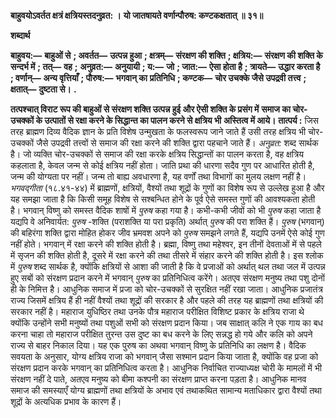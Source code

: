 **बाहुवयोऽवर्तत क्षत्रं क्षत्रियस्तदनुव्रत: ।** **यो जातषायते वर्णान्पौरुष: कण्टकक्षतात् ॥ ३१॥** 

**शब्दार्थ** 

**बाहुवय:—** **बाहुओं से** **; अवर्तत—** **उत्पन्न हुआ** **; क्षत्रम्—** **संरक्षण की शक्ति** **; क्षत्रिय:—** **संरक्षण की शक्ति के सन्दर्भ में** **; तत्—** **वह** **;** **अनुव्रत:—** **अनुयायी** **; य:—** **जो** **; जात:—** **ऐसा होता है** **; त्रायते—** **उद्धार करता है** **; वर्णान्—** **अन्य वृत्तियाँ** **; पौरुष:—** **भगवान् का** **प्रतिनिधि** **; कण्टक—** **चोर उचक्के जैसे उपद्रवी तत्त्व** **; क्षतात्—** **दुष्टता से।** **.** 

**तत्पश्चात् विराट रूप की बाहुओं से संरक्षण शक्ति उत्पन्न हुई और ऐसी शक्ति के प्रसंग में** **समाज का चोर-उचक्कों के उत्पातों से रक्षा करने के सिद्धान्त का पालन करने से क्षत्रिय भी** **अस्तित्व में आये।** **तात्पर्य :** जिस तरह ब्राह्मण दिव्य वैदिक ज्ञान के प्रति विशेष उन्मुखता के फलस्वरूप जाने जाते हैं उसी तरह क्षत्रिय भी चोर-उचक्कों जैसे उपद्रवी तत्त्वों से समाज की रक्षा करने की शक्ति द्वारा पहचाने जाते हैं। *अनुव्रत:* शब्द सार्थक है। जो व्यक्ति चोर-उचक्कों से समाज की रक्षा करके क्षत्रिय सिद्धान्तों का पालन करता है, वह क्षत्रिय कहलाता है, केवल जन्म से कोई क्षत्रिय नहीं होता। जाति प्रथा की धारणा सदैव गुण पर आधारित होती है, जन्म की योग्यता पर नहीं। जन्म तो बाह्य अवधारणा है, यह वर्णों तथा विभागों का मुलय लक्षण नहीं है। *भगवद्गीता* (१८.४१-४४) में ब्राह्मणों, क्षत्रियों, वैश्यों तथा शूद्रों के गुणों का विशेष रूप से उल्लेख हुआ है और यह समझा जाता है कि किसी समूह विशेष से सश्बन्धित होने के पूर्व ऐसे समस्त गुणों की आवश्यकता होती है। भगवान् विष्णु को समस्त वैदिक शाषों में *पुरुष* कहा गया है। कभी-कभी जीवों को भी *पुरुष* कहा जाता है यद्यपि वे अनिवार्यत: *पुरुष* -शक्ति (पराशक्ति या परा प्रकृति) अर्थात् *पुरुष* की परा शक्ति हैं। *पुरुष* (भगवान्) की बहिरंगा शक्ति द्वारा मोहित होकर जीव भ्रमवश अपने को *पुरुष* समझने लगते हैं, यद्यपि उनमें ऐसे कोई गुण नहीं होते। भगवान् में रक्षा करने की शक्ति होती है। ब्रह्मा, विष्णु तथा महेश्वर, इन तीनों देवताओं में से पहले में सृजन की शक्ति होती है, दूसरे में रक्षा करने की तथा तीसरे में संहार करने की शक्ति होती है। इस श्लोक में *पुरुष* शब्द सार्थक है, क्योंकि क्षत्रियों से आशा की जाती है कि वे प्रजाओं को अर्थात् थल तथा जल में उत्पन्न हुए सबों को संरक्षण प्रदान करने में भगवान् *पुरुष* का प्रतिनिधित्व करेंगे। अतएव संरक्षण मनुष्य तथा पशु दोनों ही के निमित्त है। आधुनिक समाज में प्रजा को चोर-उचक्कों से सुरक्षित नहीं रखा जाता। आधुनिक प्रजातंत्र राज्य जिसमें क्षत्रिय हैं ही नहीं वैश्यों तथा शूद्रों की सरकार है और पहले की तरह यह ब्राह्मणों तथा क्षत्रियों की सरकार नहीं है। महाराज युधिष्ठिर तथा उनके पौत्र महाराज परीक्षित विशिष्ट प्रकार के क्षत्रिय राजा थे क्योंकि उन्होंने सभी मनुष्यों तथा पशुओं सभी को संरक्षण प्रदान किया। जब साक्षात् कलि ने एक गाय का बध करना चाहा तो महाराज परीक्षित तुरन्त उस दुष्ट का बध करने के लिए सन्नद्ध हो गये और कलि को अपने राज्य से बाहर निकाल दिया। यह एक पुरुष का अथवा भगवान् विष्णु के प्रतिनिधि का लक्षण है। वैदिक सवयता के अनुसार, योग्य क्षत्रिय राजा को भगवान् जैसा सश्मान प्रदान किया जाता है, क्योंकि वह प्रजा को संरक्षण प्रदान करके भगवान् का प्रतिनिधित्व करता है। आधुनिक निर्वाचित राज्याध्यक्ष चोरी के मामलों में भी संरक्षण नहीं दे पाते, अतएव मनुष्य को बीमा कश्पनी का संरक्षण प्राप्त करना पड़ता है। आधुनिक मानव समाज की समस्याएँ योग्य ब्राह्मणों तथा क्षत्रियों के अभाव एवं तथाकथित सामान्य मताधिकार द्वारा वैश्यों तथा शूद्रों के अत्यधिक प्रभाव के कारण हैं।  